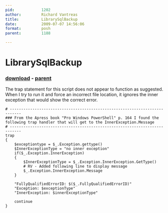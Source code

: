 ```yaml
---
pid:            1202
author:         Richard Vantreas
title:          LibrarySqlBackup
date:           2009-07-07 14:56:06
format:         posh
parent:         1188

---
```


# LibrarySqlBackup

### [download](//scripts/1202.ps1) - [parent](//scripts/1188.md)

The trap statement for this script does not appear to function as suggested.  When I try to run it and force an incorrect file location, it ignores the inner exception that would show the correct error.

```posh
# ---------------------------------------------------------------------------
### From the Apress book "Pro Windows PowerShell" p. 164 I found the following trap handler that will get to the InnerException.Message
# ---------------------------------------------------------------------------
trap
{
    $exceptiontype = $_.Exception.gettype()
    $InnerExceptionType = "no inner exception"
    if($_.Exception.InnerException)
    {
        $InnerExceptionType = $_.Exception.InnerException.GetType()
        # RV - Added following line to display message
        $_.Exception.InnerException.Message
    }

    "FullyQualifiedErrorID: $($_.FullyQualifiedErrorID)"
    "Exception: $exceptionType"
    "InnerException: $innerExceptionType"

    continue
}
```
